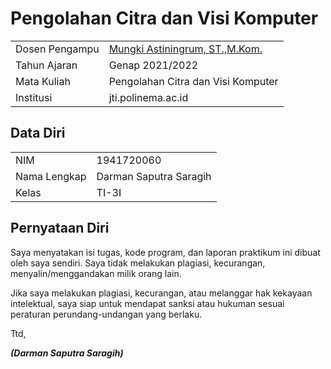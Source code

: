 # Pengolahan Citra dan Visi Komputer

|  |  |
|--|--|
| Dosen Pengampu | [Mungki Astiningrum, ST.,M.Kom.](https://github.com/mungkipolinema) |
| Tahun Ajaran | Genap 2021/2022 |
| Mata Kuliah | Pengolahan Citra dan Visi Komputer |
| Institusi | jti.polinema.ac.id |


## Data Diri

|  |  |
|--|--|
| NIM | 1941720060 |
| Nama Lengkap | Darman Saputra Saragih |
| Kelas | TI-3I |


## Pernyataan Diri

Saya menyatakan isi tugas, kode program, dan laporan praktikum ini dibuat oleh saya sendiri. Saya tidak melakukan plagiasi, kecurangan, menyalin/menggandakan milik orang lain.

Jika saya melakukan plagiasi, kecurangan, atau melanggar hak kekayaan intelektual, saya siap untuk mendapat sanksi atau hukuman sesuai peraturan perundang-undangan yang berlaku.

Ttd,

***(Darman Saputra Saragih)***
